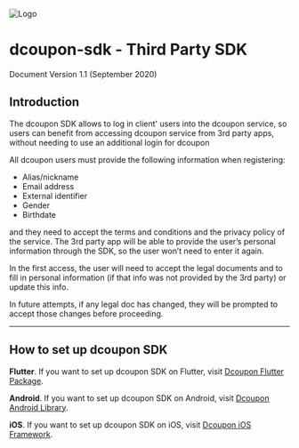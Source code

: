 ![Logo](https://s3.amazonaws.com/dcoupon.com/sdk/docs/dcouponLogo.png)

# dcoupon-sdk - Third Party SDK

Document Version 1.1 (September 2020)

## Introduction

The dcoupon SDK allows to log in client' users into the dcoupon service, so users can benefit from accessing dcoupon service from 3rd party apps, without needing to use an additional login for dcoupon

All dcoupon users must provide the following information when registering:
-	Alias/nickname
-	Email address
-   External identifier
-	Gender
-	Birthdate

and they need to accept the terms and conditions and the privacy policy of the service. The 3rd party app will be able to provide the user’s personal information through the SDK, so the user won’t need to enter it again. 

In the first access, the user will need to accept the legal documents and to fill in personal information (if that info was not provided by the 3rd party) or update this info. 

In future attempts, if any legal doc has changed, they will be prompted to accept those changes before proceeding.

---

## How to set up dcoupon SDK

**Flutter**. If you want to set up dcoupon SDK on Flutter, visit [Dcoupon Flutter Package](https://pub.dev/packages/dcoupon_sdk_flutter_package).

**Android**. If you want to set up dcoupon SDK on Android, visit [Dcoupon Android Library](https://bintray.com/dcouponsdk/maven-dcoupon-sdk/android_library#read).

**iOS**. If you want to set up dcoupon SDK on iOS, visit [Dcoupon iOS Framework](https://github.com/Scanbuy-Inc/dcoupon-public-docs/blob/master/dcoupon-sdk/iOS-SETUP.md).


